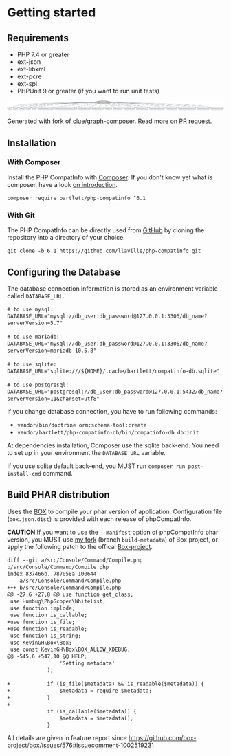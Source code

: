 <!-- markdownlint-disable MD013 -->
# Getting started

## Requirements

* PHP 7.4 or greater
* ext-json
* ext-libxml
* ext-pcre
* ext-spl
* PHPUnit 9 or greater (if you want to run unit tests)

![GraPHP Composer](./graph-composer.svg)

Generated with [fork](https://github.com/markuspoerschke/graph-composer/tree/add-options-to-exclude) of [clue/graph-composer](https://github.com/clue/graph-composer).
Read more on [PR request](https://github.com/clue/graph-composer/pull/45).

## Installation

### With Composer

Install the PHP CompatInfo with [Composer](https://getcomposer.org/).
If you don't know yet what is composer, have a look [on introduction](http://getcomposer.org/doc/00-intro.md).

```shell
composer require bartlett/php-compatinfo ^6.1
```

### With Git

The PHP CompatInfo can be directly used from [GitHub](https://github.com/llaville/php-compatinfo.git)
by cloning the repository into a directory of your choice.

```shell
git clone -b 6.1 https://github.com/llaville/php-compatinfo.git
```

## Configuring the Database

The database connection information is stored as an environment variable called `DATABASE_URL`.

```shell
# to use mysql:
DATABASE_URL="mysql://db_user:db_password@127.0.0.1:3306/db_name?serverVersion=5.7"

# to use mariadb:
DATABASE_URL="mysql://db_user:db_password@127.0.0.1:3306/db_name?serverVersion=mariadb-10.5.8"

# to use sqlite:
DATABASE_URL="sqlite:///${HOME}/.cache/bartlett/compatinfo-db.sqlite"

# to use postgresql:
DATABASE_URL="postgresql://db_user:db_password@127.0.0.1:5432/db_name?serverVersion=11&charset=utf8"
```

If you change database connection, you have to run following commands:

- `vendor/bin/doctrine orm:schema-tool:create`
- `vendor/bartlett/php-compatinfo-db/bin/compatinfo-db db:init`

At dependencies installation, Composer use the sqlite back-end. You need to set up in your environment the `DATABASE_URL` variable.

If you use sqlite default back-end, you MUST run `composer run post-install-cmd` command.

## Build PHAR distribution

Uses the [BOX](https://github.com/box-project/box/) to compile your phar version of application.
Configuration file (`box.json.dist`) is provided with each release of phpCompatInfo.

**CAUTION** If you want to use the `--manifest` option of phpCompatInfo phar version, you MUST use
[my fork](https://github.com/llaville/box) (branch `build-metadata`) of Box project,
or apply the following patch to the offical [Box-project](https://github.com/box-project/box).

```text
diff --git a/src/Console/Command/Compile.php b/src/Console/Command/Compile.php
index 837466b..787058a 100644
--- a/src/Console/Command/Compile.php
+++ b/src/Console/Command/Compile.php
@@ -27,6 +27,8 @@ use function get_class;
 use Humbug\PhpScoper\Whitelist;
 use function implode;
 use function is_callable;
+use function is_file;
+use function is_readable;
 use function is_string;
 use KevinGH\Box\Box;
 use const KevinGH\Box\BOX_ALLOW_XDEBUG;
@@ -545,6 +547,10 @@ HELP;
                 'Setting metadata'
             );

+            if (is_file($metadata) && is_readable($metadata)) {
+                $metadata = require $metadata;
+            }
+
             if (is_callable($metadata)) {
                 $metadata = $metadata();
             }

```

All details are given in feature report since <https://github.com/box-project/box/issues/576#issuecomment-1002519231>
